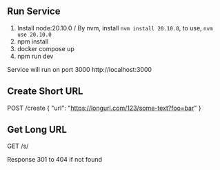 ## Run Service
1. Install node:20.10.0 / By nvm, install `nvm install 20.10.0`, to use, `nvm use 20.10.0`
2. npm install
3. docker compose up
4. npm run dev

Service will run on port 3000
http://localhost:3000

## Create Short URL
POST /create
{
  "url": "https://longurl.com/123/some-text?foo=bar"
}

## Get Long URL
GET /s/<short-url>

Response
301 to <long-url>
404 if not found
